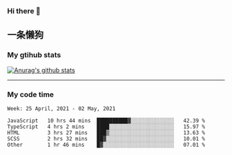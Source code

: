 ### Hi there 👋

## 一条懒狗
<!--
**kiss-me-quickly/kiss-me-quickly** is a ✨ _special_ ✨ repository because its `README.md` (this file) appears on your GitHub profile.

Here are some ideas to get you started:

- 🔭 I’m currently working on ...
- 🌱 I’m currently learning ...
- 👯 I’m looking to collaborate on ...
- 🤔 I’m looking for help with ...
- 💬 Ask me about ...
- 📫 How to reach me: ...
- 😄 Pronouns: ...
- ⚡ Fun fact: ...
-->


### My gtihub stats

[![Anurag's github stats](https://github-readme-stats.vercel.app/api?username=kiss-me-quickly)](https://github.com/anuraghazra/github-readme-stats)

***

### My code time

<!--START_SECTION:waka-->
```text
Week: 25 April, 2021 - 02 May, 2021

JavaScript   10 hrs 44 mins  ██████████▓░░░░░░░░░░░░░░   42.39 % 
TypeScript   4 hrs 2 mins    ████░░░░░░░░░░░░░░░░░░░░░   15.97 % 
HTML         3 hrs 27 mins   ███▒░░░░░░░░░░░░░░░░░░░░░   13.63 % 
SCSS         2 hrs 32 mins   ██▓░░░░░░░░░░░░░░░░░░░░░░   10.01 % 
Other        1 hr 46 mins    █▓░░░░░░░░░░░░░░░░░░░░░░░   07.01 % 
```
<!--END_SECTION:waka-->
